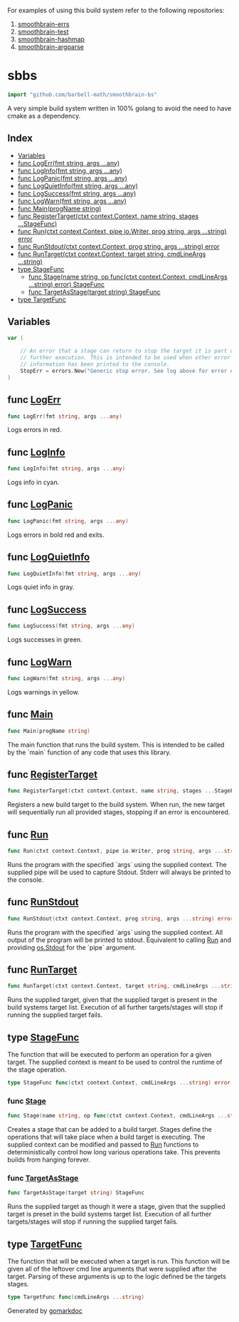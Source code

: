 <!-- Code generated by gomarkdoc. DO NOT EDIT -->

For examples of using this build system refer to the following repositories:

1. [smoothbrain-errs](https://github.com/barbell-math/smoothbrain-errs/tree/main/bs/bs.go)
1. [smoothbrain-test](https://github.com/barbell-math/smoothbrain-test/tree/main/bs/bs.go)
1. [smoothbrain-hashmap](https://github.com/barbell-math/smoothbrain-hashmap/tree/main/bs/bs.go)
1. [smoothbrain-argparse](https://github.com/barbell-math/smoothbrain-argparse/tree/main/bs/bs.go)


# sbbs

```go
import "github.com/barbell-math/smoothbrain-bs"
```

A very simple build system written in 100% golang to avoid the need to have cmake as a dependency.

## Index

- [Variables](<#variables>)
- [func LogErr\(fmt string, args ...any\)](<#LogErr>)
- [func LogInfo\(fmt string, args ...any\)](<#LogInfo>)
- [func LogPanic\(fmt string, args ...any\)](<#LogPanic>)
- [func LogQuietInfo\(fmt string, args ...any\)](<#LogQuietInfo>)
- [func LogSuccess\(fmt string, args ...any\)](<#LogSuccess>)
- [func LogWarn\(fmt string, args ...any\)](<#LogWarn>)
- [func Main\(progName string\)](<#Main>)
- [func RegisterTarget\(ctxt context.Context, name string, stages ...StageFunc\)](<#RegisterTarget>)
- [func Run\(ctxt context.Context, pipe io.Writer, prog string, args ...string\) error](<#Run>)
- [func RunStdout\(ctxt context.Context, prog string, args ...string\) error](<#RunStdout>)
- [func RunTarget\(ctxt context.Context, target string, cmdLineArgs ...string\)](<#RunTarget>)
- [type StageFunc](<#StageFunc>)
  - [func Stage\(name string, op func\(ctxt context.Context, cmdLineArgs ...string\) error\) StageFunc](<#Stage>)
  - [func TargetAsStage\(target string\) StageFunc](<#TargetAsStage>)
- [type TargetFunc](<#TargetFunc>)


## Variables

<a name="StopErr"></a>

```go
var (

    // An error that a stage can return to stop the target it is part of from
    // further execution. This is intended to be used when other error
    // information has been printed to the console.
    StopErr = errors.New("Generic stop error. See log above for error details.")
)
```

<a name="LogErr"></a>
## func [LogErr](<https://github.com/barbell-math/smoothbrain-bs/blob/main/bs.go#L99>)

```go
func LogErr(fmt string, args ...any)
```

Logs errors in red.

<a name="LogInfo"></a>
## func [LogInfo](<https://github.com/barbell-math/smoothbrain-bs/blob/main/bs.go#L79>)

```go
func LogInfo(fmt string, args ...any)
```

Logs info in cyan.

<a name="LogPanic"></a>
## func [LogPanic](<https://github.com/barbell-math/smoothbrain-bs/blob/main/bs.go#L104>)

```go
func LogPanic(fmt string, args ...any)
```

Logs errors in bold red and exits.

<a name="LogQuietInfo"></a>
## func [LogQuietInfo](<https://github.com/barbell-math/smoothbrain-bs/blob/main/bs.go#L84>)

```go
func LogQuietInfo(fmt string, args ...any)
```

Logs quiet info in gray.

<a name="LogSuccess"></a>
## func [LogSuccess](<https://github.com/barbell-math/smoothbrain-bs/blob/main/bs.go#L89>)

```go
func LogSuccess(fmt string, args ...any)
```

Logs successes in green.

<a name="LogWarn"></a>
## func [LogWarn](<https://github.com/barbell-math/smoothbrain-bs/blob/main/bs.go#L94>)

```go
func LogWarn(fmt string, args ...any)
```

Logs warnings in yellow.

<a name="Main"></a>
## func [Main](<https://github.com/barbell-math/smoothbrain-bs/blob/main/bs.go#L223>)

```go
func Main(progName string)
```

The main function that runs the build system. This is intended to be called by the \`main\` function of any code that uses this library.

<a name="RegisterTarget"></a>
## func [RegisterTarget](<https://github.com/barbell-math/smoothbrain-bs/blob/main/bs.go#L202>)

```go
func RegisterTarget(ctxt context.Context, name string, stages ...StageFunc)
```

Registers a new build target to the build system. When run, the new target will sequentially run all provided stages, stopping if an error is encountered.

<a name="Run"></a>
## func [Run](<https://github.com/barbell-math/smoothbrain-bs/blob/main/bs.go#L112>)

```go
func Run(ctxt context.Context, pipe io.Writer, prog string, args ...string) error
```

Runs the program with the specified \`args\` using the supplied context. The supplied pipe will be used to capture Stdout. Stderr will always be printed to the console.

<a name="RunStdout"></a>
## func [RunStdout](<https://github.com/barbell-math/smoothbrain-bs/blob/main/bs.go#L138>)

```go
func RunStdout(ctxt context.Context, prog string, args ...string) error
```

Runs the program with the specified \`args\` using the supplied context. All output of the program will be printed to stdout. Equivalent to calling [Run](<#Run>) and providing [os.Stdout](<https://pkg.go.dev/os/#Stdout>) for the \`pipe\` argument.

<a name="RunTarget"></a>
## func [RunTarget](<https://github.com/barbell-math/smoothbrain-bs/blob/main/bs.go#L145>)

```go
func RunTarget(ctxt context.Context, target string, cmdLineArgs ...string)
```

Runs the supplied target, given that the supplied target is present in the build systems target list. Execution of all further targets/stages will stop if running the supplied target fails.

<a name="StageFunc"></a>
## type [StageFunc](<https://github.com/barbell-math/smoothbrain-bs/blob/main/bs.go#L29>)

The function that will be executed to perform an operation for a given target. The supplied context is meant to be used to control the runtime of the stage operation.

```go
type StageFunc func(ctxt context.Context, cmdLineArgs ...string) error
```

<a name="Stage"></a>
### func [Stage](<https://github.com/barbell-math/smoothbrain-bs/blob/main/bs.go#L157-L160>)

```go
func Stage(name string, op func(ctxt context.Context, cmdLineArgs ...string) error) StageFunc
```

Creates a stage that can be added to a build target. Stages define the operations that will take place when a build target is executing. The supplied context can be modified and passed to [Run](<#Run>) functions to deterministically control how long various operations take. This prevents builds from hanging forever.

<a name="TargetAsStage"></a>
### func [TargetAsStage](<https://github.com/barbell-math/smoothbrain-bs/blob/main/bs.go#L189>)

```go
func TargetAsStage(target string) StageFunc
```

Runs the supplied target as though it were a stage, given that the supplied target is preset in the build systems target list. Execution of all further targets/stages will stop if running the supplied target fails.

<a name="TargetFunc"></a>
## type [TargetFunc](<https://github.com/barbell-math/smoothbrain-bs/blob/main/bs.go#L24>)

The function that will be executed when a target is run. This function will be given all of the leftover cmd line arguments that were supplied after the target. Parsing of these arguments is up to the logic defined be the targets stages.

```go
type TargetFunc func(cmdLineArgs ...string)
```

Generated by [gomarkdoc](<https://github.com/princjef/gomarkdoc>)
